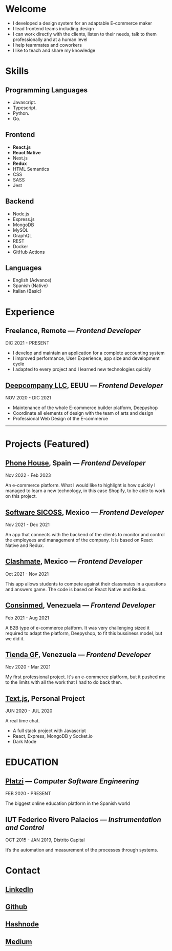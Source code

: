 # Welcome
- I developed a design system for an adaptable E-commerce maker
- I lead frontend teams including design
- I can work directly with the clients, listen to their needs, talk to them professionally and at a human level
- I help teammates and coworkers
- I like to teach and share my knowledge

# Skills

## Programming Languages
- Javascript.
- Typescript.
- Python.
- Go.

## Frontend
- **React.js**
- **React Native**
- Next.js
- **Redux**
- HTML Semantics
- CSS
- SASS
- Jest

## Backend
- Node.js
- Express.js
- MongoDB
- MySQL
- GraphQL
- REST
- Docker
- GitHub Actions


## Languages
- English (Advance)
- Spanish (Native)
- Italian (Basic)


# Experience


## **Freelance, Remote** *— Frontend Developer*
DIC 2021 - PRESENT

- I develop and maintain an application for a complete accounting system
- I improved performance, User Experience, app size and development cycle
- I adapted to every project and I learned new technologies quickly


## **[Deepcompany LLC](https://www.deepcompany.com), EEUU** *— Frontend Developer*
NOV 2020 - DIC 2021

- Maintenance of the whole E-commerce builder platform, Deepyshop
- Coordinate all elements of design with the team of arts and design
- Professional Web Design of the E-commerce


---

# Projects (Featured)

## **[Phone House](https://www.phonehouse.es), Spain** *— Frontend Developer*
Nov 2022 - Feb 2023

An e-commerce platform. What I would like to highlight is how quickly I managed to learn a new technology, in this case Shopify, to be able to work on this project.

## **[Software SICOSS](https://apps.apple.com/no/app/si-m%C3%B3vil/id1500641662), Mexico** *— Frontend Developer*
Nov 2021 - Dec 2021

An app that connects with the backend of the clients to monitor and control the employees and management of the company. It is based on React Native and Redux.

## **[Clashmate](https://apps.apple.com/us/app/clashmate/id1526601121), Mexico** *— Frontend Developer*
Oct 2021 - Nov 2021

This app allows students to compete against their classmates in a questions and answers game. The code is based on React Native and Redux.

## **[Consinmed](https://www.tiendagf.com), Venezuela** *— Frontend Developer*
Feb 2021 - Aug 2021

A B2B type of e-commerce platform. It was very challenging sized it required to adapt the platform, Deepyshop, to fit this bussiness model, but we did it.

## **[Tienda GF](https://www.tiendagf.com), Venezuela** *— Frontend Developer*
Nov 2020 - Mar 2021

My first professional project. It's an e-commerce platform, but it pushed me to the limits with all the work that I had to do back then.


## **[Text.js](https://henryjperez.github.io/text-js/), Personal Project**
JUN 2020 - JUL 2020

A real time chat.

- A full stack project with Javascript
- React, Express, MongoDB y Socket.io
- Dark Mode




# EDUCATION 


## **[Platzi](https://platzi.com)** *— Computer Software Engineering*
FEB 2020 - PRESENT

The biggest online education platform in the Spanish world

## **IUT Federico Rivero Palacios** *— Instrumentation and Control*

OCT 2015 - JAN 2019, Distrito Capital

It’s the automation and measurement of the processes through systems.


# Contact

## [LinkedIn](https://www.linkedin.com/in/henryjperez/)
## [Github](https://github.com/henryjperez)
## [Hashnode](https://henryjperez.hashnode.dev/)
## [Medium](https://medium.com/@henryjperez)

<!--
**henryjperez/henryjperez** is a ✨ _special_ ✨ repository because its `README.md` (this file) appears on your GitHub profile.

Here are some ideas to get you started:

- 🔭 I’m currently working on ...
- 🌱 I’m currently learning ...
- 👯 I’m looking to collaborate on ...
- 🤔 I’m looking for help with ...
- 💬 Ask me about ...
- 📫 How to reach me: ...
- 😄 Pronouns: ...
- ⚡ Fun fact: ...
-->
